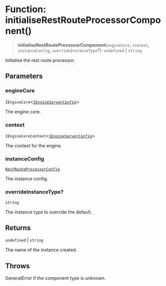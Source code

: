 # Function: initialiseRestRouteProcessorComponent()

> **initialiseRestRouteProcessorComponent**(`engineCore`, `context`, `instanceConfig`, `overrideInstanceType`?): `undefined` \| `string`

Initialise the rest route processor.

## Parameters

### engineCore

`IEngineCore`\<[`IEngineServerConfig`](../interfaces/IEngineServerConfig.md)\>

The engine core.

### context

`IEngineCoreContext`\<[`IEngineServerConfig`](../interfaces/IEngineServerConfig.md)\>

The context for the engine.

### instanceConfig

[`RestRouteProcessorConfig`](../type-aliases/RestRouteProcessorConfig.md)

The instance config.

### overrideInstanceType?

`string`

The instance type to override the default.

## Returns

`undefined` \| `string`

The name of the instance created.

## Throws

GeneralError if the component type is unknown.
